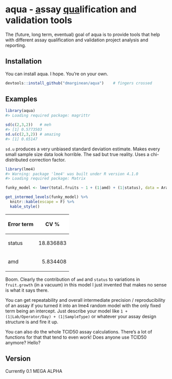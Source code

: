 
<!-- README.md is generated from README.Rmd. Please edit that file -->

# aqua - <ins>a</ins>ssay <ins>qua</ins>lification and validation tools

<!-- badges: start -->

<!-- badges: end -->

The (future, long term, eventual) goal of aqua is to provide tools that
help with different assay qualification and validation project analysis
and reporting.

## Installation

You can install aqua. I hope. You’re on your own.

``` r
devtools::install_github("dmarginean/aqua")    # fingers crossed
```

## Examples

``` r
library(aqua)
#> Loading required package: magrittr

sd(c(2,3,2))   # meh
#> [1] 0.5773503
sd.u(c(2,3,2)) # amazing
#> [1] 0.65147
```

`sd.u` produces a very unbiased standard deviation estimate. Makes every
small sample size data look horrible. The sad but true reality. Uses a
chi-distributed correction factor.

``` r
library(lme4)
#> Warning: package 'lme4' was built under R version 4.1.0
#> Loading required package: Matrix

funky_model <- lmer(total.fruits ~ 1 + (1|amd) + (1|status), data = Arabidopsis)

get_intermed_levels(funky_model) %>%
  knitr::kable(escape = F) %>%
  kable_style()
```

<table class="table table-striped table-hover" style="width: auto !important; margin-left: auto; margin-right: auto;">

<thead>

<tr>

<th style="text-align:left;position: sticky; top:0; background-color: #FFFFFF;font-weight: bold;text-align: center;vertical-align: middle;">

Error term

</th>

<th style="text-align:right;position: sticky; top:0; background-color: #FFFFFF;font-weight: bold;text-align: center;vertical-align: middle;">

CV %

</th>

</tr>

</thead>

<tbody>

<tr>

<td style="text-align:left;">

status

</td>

<td style="text-align:right;">

18.836883

</td>

</tr>

<tr>

<td style="text-align:left;">

amd

</td>

<td style="text-align:right;">

5.834408

</td>

</tr>

</tbody>

</table>

Boom. Clearly the contribution of `amd` and `status` to variations in
`fruit.growth` (in a vacuum) in this model I just invented that makes no
sense is what it says there.

You can get repeatability and overall intermediate precision /
reproducibility of an assay if you turned it into an lme4 random model
with the only fixed term being an intercept. Just describe your model
like `1 + (1|Lab/Operator/Day) + (1|SampleType)` or whatever your assay
design structure is and fire it up.

You can also do the whole TCID50 assay calculations. There’s a lot of
functions for that that tend to even work\! Does anyone use TCID50
anymore? Hello?

## Version

Currently 0.1 MEGA ALPHA
